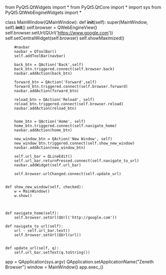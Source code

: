 from PyQt5.QtWidgets import *
from PyQt5.QtCore import *
import sys
from PyQt5.QtWebEngineWidgets import *



class MainWindow(QMainWindow):
	def __init__(self):
		super(MainWindow,  self).__init__()
		self.browser = QWebEngineView()
		self.browser.setUrl(QUrl('https://www.google.com'))
		self.setCentralWidget(self.browser)
		self.showMaximized()


		#navbar
		navbar = QToolBar()
		self.addToolBar(navbar)

		back_btn = QAction('Back',self)
		back_btn.triggered.connect(self.browser.back)
		navbar.addAction(back_btn)

		forward_btn = QAction('Forward',self)
		forward_btn.triggered.connect(self.browser.forward)
		navbar.addAction(forward_btn)

		reload_btn = QAction('Reload', self)
		reload_btn.triggered.connect(self.browser.reload)
		navbar.addAction(reload_btn)


		home_btn = QAction('Home', self)
		home_btn.triggered.connect(self.navigate_home)
		navbar.addAction(home_btn)

		new_window_btn = QAction('New Window', self)
		new_window_btn.triggered.connect(self.show_new_window)
		navbar.addAction(new_window_btn)

		self.url_bar = QLineEdit()
		self.url_bar.returnPressed.connect(self.navigate_to_url)
		navbar.addWidget(self.url_bar)

		self.browser.urlChanged.connect(self.update_url)


	def show_new_window(self, checked):
		w = MainWindow()
		w.show()

	

	def navigate_home(self):
		self.browser.setUrl(QUrl('http://google.com'))

	def navigate_to_url(self):
		url - self.url_bar.text()
		self.browser.setUrl(QUrl(url))

		
	def update_url(self, q):
		self.url_bar.setText(q.toString())


app = QApplication(sys.argv)
QApplication.setApplicationName("Zeneth Browser")
window = MainWindow()
app.exec_()
